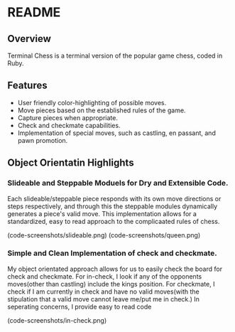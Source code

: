 # README

## Overview 
Terminal Chess is a terminal version of the popular game chess, coded in Ruby.

## Features 
- User friendly color-highlighting of possible moves.
- Move pieces based on the established rules of the game.
- Capture pieces when appropriate. 
- Check and checkmate capabilities.
- Implementation of special moves, such as castling, en passant, and pawn promotion.

## Object Orientatin Highlights

### Slideable and Steppable Moduels for Dry and Extensible Code. 
Each slideable/steppable piece responds with its own move directions or steps respectively, and through this the steppable modules dynamically generates a piece's valid move. 
This implementation allows for a standardized, easy to read approach to the complicaated rules of chess.

(code-screenshots/slideable.png)
(code-screenshots/queen.png)

### Simple and Clean Implementation of check and checkmate.
My object orientated approach allows for us to easily check the board for check and checkmate. 
For in-check, I look if any of the opponents moves(other than castling) include the kings position. 
For checkmate, I check if I am currently in check and have no valid moves(with the stipulation that a valid move cannot leave me/put me in check.)
In seperating concerns, I provide easy to read code

(code-screenshots/in-check.png)
